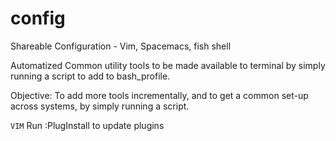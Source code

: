 # config
Shareable Configuration - Vim, Spacemacs, fish shell

Automatized Common utility tools to be made available to terminal by simply running a script to add to bash_profile.

Objective: To add more tools incrementally, and to get a common set-up across systems, by simply running a script.

`VIM`
Run :PlugInstall to update plugins


